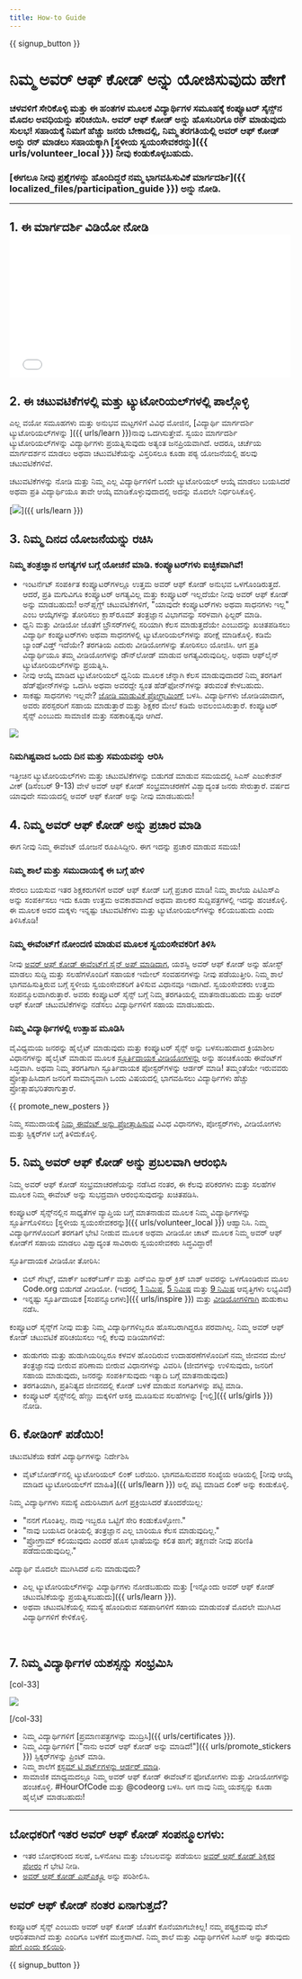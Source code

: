 ```yaml
---
title: How-to Guide
---
```


{{ signup_button }}

# ನಿಮ್ಮ ಅವರ್ ಆಫ್ ಕೋಡ್ ಅನ್ನು ಯೋಜಿಸುವುದು ಹೇಗೆ

### ಚಳವಳಿಗೆ ಸೇರಿಕೊಳ್ಳಿ ಮತ್ತು ಈ ಹಂತಗಳ ಮೂಲಕ ವಿದ್ಯಾರ್ಥಿಗಳ ಸಮೂಹಕ್ಕೆ ಕಂಪ್ಯೂಟರ್ ಸೈನ್ಸ್‌ನ ಮೊದಲ ಅವಧಿಯನ್ನು ಪರಿಚಯಿಸಿ. ಅವರ್ ಆಫ್ ಕೋಡ್ ಅನ್ನು ಹೊಸಬರಿಗೂ ರನ್ ಮಾಡುವುದು ಸುಲಭ! ಸಹಾಯಕ್ಕೆ ನಿಮಗೆ ಹೆಚ್ಚು ಜನರು ಬೇಕಾದಲ್ಲಿ, ನಿಮ್ಮ ತರಗತಿಯಲ್ಲಿ ಅವರ್ ಆಫ್ ಕೋಡ್ ಅನ್ನು ರನ್ ಮಾಡಲು ಸಹಾಯಕ್ಕಾಗಿ [ಸ್ಥಳೀಯ ಸ್ವಯಂಸೇವಕರನ್ನು]({{ urls/volunteer_local }}) ನೀವು ಕಂಡುಕೊಳ್ಳಬಹುದು.

### [ಈಗಲೂ ನೀವು ಪ್ರಶ್ನೆಗಳನ್ನು ಹೊಂದಿದ್ದರೆ ನಮ್ಮ ಭಾಗವಹಿಸುವಿಕೆ ಮಾರ್ಗದರ್ಶಿ]({{ localized_files/participation_guide }}) ಅನ್ನು ನೋಡಿ.

***

## 1. ಈ ಮಾರ್ಗದರ್ಶಿ ವಿಡಿಯೋ ನೋಡಿ  <iframe width="500" height="255" src="//www.youtube.com/embed/SrnvvWDm73k" frameborder="0" allowfullscreen></iframe>

## 2. ಈ ಚಟುವಟಿಕೆಗಳಲ್ಲಿ ಮತ್ತು ಟ್ಯುಟೋರಿಯಲ್‌ಗಳಲ್ಲಿ ಪಾಲ್ಗೊಳ್ಳಿ

ಎಲ್ಲ ವಯೋ ಸಮೂಹಗಳು ಮತ್ತು ಅನುಭವ ಮಟ್ಟಗಳಿಗೆ ವಿವಿಧ ಮೋಜಿನ, [ವಿದ್ಯಾರ್ಥಿ ಮಾರ್ಗದರ್ಶಿ ಟ್ಯುಟೋರಿಯಲ್‌ಗಳನ್ನು ]({{ urls/learn }})ನಾವು ಒದಗಿಸುತ್ತೇವೆ. ಸ್ವಯಂ ಮಾರ್ಗದರ್ಶಿ ಟ್ಯುಟೋರಿಯಲ್‌ಗಳನ್ನು ವಿದ್ಯಾರ್ಥಿಗಳು ಪ್ರಯತ್ನಿಸುವುದು ಅತ್ಯಂತ ಜನಪ್ರಿಯವಾಗಿದೆ. ಆದರೂ, ಚರ್ಚೆಯ ಮಾರ್ಗದರ್ಶನ ಮಾಡಲು ಅಥವಾ ಚಟುವಟಿಕೆಯನ್ನು ವಿಸ್ತರಿಸಲೂ ಕೂಡಾ ಪಠ್ಯ ಯೋಜನೆಯಲ್ಲಿ ಹಲವು ಚಟುವಟಿಕೆಗಳಿವೆ.

ಚಟುವಟಿಕೆಗಳನ್ನು ನೋಡಿ ಮತ್ತು ನಿಮ್ಮ ಎಲ್ಲ ವಿದ್ಯಾರ್ಥಿಗಳಿಗೆ ಒಂದೇ ಟ್ಯುಟೋರಿಯಲ್ ಆಯ್ಕೆ ಮಾಡಲು ಬಯಸಿದರೆ ಅಥವಾ ಪ್ರತಿ ವಿದ್ಯಾರ್ಥಿಯೂ ತಾವೇ ಆಯ್ಕೆ ಮಾಡಿಕೊಳ್ಳುವುದಾದಲ್ಲಿ ಅದನ್ನು ಮೊದಲೇ ನಿರ್ಧರಿಸಿಕೊಳ್ಳಿ.

[<img src="/images/fit-700/tutorials.png" />]({{ urls/learn }})

## 3. ನಿಮ್ಮ ದಿನದ ಯೋಜನೆಯನ್ನು ರಚಿಸಿ

### ನಿಮ್ಮ ತಂತ್ರಜ್ಞಾನ ಅಗತ್ಯಗಳ ಬಗ್ಗೆ ಯೋಚನೆ ಮಾಡಿ. ಕಂಪ್ಯೂಟರ್‌ಗಳು ಐಚ್ಛಿಕವಾಗಿವೆ!

- ಇಂಟರ್ನೆಟ್ ಸಂಪರ್ಕಿತ ಕಂಪ್ಯೂಟರ್‌ಗಳಲ್ಲೂ ಉತ್ತಮ ಅವರ್ ಆಫ್ ಕೋಡ್ ಅನುಭವ ಒಳಗೊಂಡಿರುತ್ತದೆ. ಆದರೆ, ಪ್ರತಿ ಮಗುವಿಗೂ ಕಂಪ್ಯೂಟರ್ ಅಗತ್ಯವಿಲ್ಲ ಮತ್ತು ಕಂಪ್ಯೂಟರ್ ಇಲ್ಲದೆಯೇ ನೀವು ಅವರ್ ಆಫ್ ಕೋಡ್ ಅನ್ನು ಮಾಡಬಹುದು! ಅನ್‌ಪ್ಲಗ್ಡ್ ಚಟುವಟಿಕೆಗಳಿಗೆ, "ಯಾವುದೇ ಕಂಪ್ಯೂಟರ್‌ಗಳು ಅಥವಾ ಸಾಧನಗಳು ಇಲ್ಲ" ಎಂಬ ಆಯ್ಕೆಗಳನ್ನು ತೋರಿಸಲು ಕ್ಲಾಸ್‌ರೂಮ್ ತಂತ್ರಜ್ಞಾನ ವಿಭಾಗವನ್ನು ಸರಳವಾಗಿ ಫಿಲ್ಟರ್ ಮಾಡಿ.
- ಧ್ವನಿ ಮತ್ತು ವೀಡಿಯೋ ಜೊತೆಗೆ ಬ್ರೌಸರ್‌ಗಳಲ್ಲಿ ಸರಿಯಾಗಿ ಕೆಲಸ ಮಾಡುತ್ತದೆಯೇ ಎಂಬುದನ್ನು ಖಚಿತಪಡಿಸಲು ವಿದ್ಯಾರ್ಥಿ ಕಂಪ್ಯೂಟರ್‌ಗಳು ಅಥವಾ ಸಾಧನಗಳಲ್ಲಿ ಟ್ಯುಟೋರಿಯಲ್‌ಗಳನ್ನು ಪರೀಕ್ಷೆ ಮಾಡಿಕೊಳ್ಳಿ. ಕಡಿಮೆ ಬ್ಯಾಂಡ್‌ವಿಡ್ತ್‌ ಇದೆಯೇ? ತರಗತಿಯ ಎದುರು ವೀಡಿಯೋಗಳನ್ನು ತೋರಿಸಲು ಯೋಜಿಸಿ. ಆಗ ಪ್ರತಿ ವಿದ್ಯಾರ್ಥಿಯೂ ತಮ್ಮ ವೀಡಿಯೋಗಳನ್ನು ಡೌನ್‌ಲೋಡ್ ಮಾಡುವ ಅಗತ್ಯವಿರುವುದಿಲ್ಲ. ಅಥವಾ ಆಫ್‌ಲೈನ್‌ ಟ್ಯುಟೋರಿಯಲ್‌ಗಳನ್ನು ಪ್ರಯತ್ನಿಸಿ.
- ನೀವು ಆಯ್ಕೆ ಮಾಡಿದ ಟ್ಯುಟೋರಿಯಲ್‌ ಧ್ವನಿಯ ಮೂಲಕ ಚೆನ್ನಾಗಿ ಕೆಲಸ ಮಾಡುವುದಾದರೆ ನಿಮ್ಮ ತರಗತಿಗೆ ಹೆಡ್‌ಫೋನ್‌ಗಳನ್ನು ಒದಗಿಸಿ ಅಥವಾ ಅವರದ್ದೇ ಸ್ವಂತ ಹೆಡ್‌ಫೋನ್‌ಗಳನ್ನು ತರುವಂತೆ ಕೇಳಬಹುದು.
- ಸಾಕಷ್ಟು ಸಾಧನಗಳು ಇಲ್ಲವೇ? [ಜೋಡಿ ಮಾಡುವಿಕೆ ಪ್ರೋಗ್ರಾಮಿಂಗ್‌](https://www.youtube.com/watch?v=vgkahOzFH2Q) ಬಳಸಿ. ವಿದ್ಯಾರ್ಥಿಗಳು ಜೋಡಿಯಾದಾಗ, ಅವರು ಪರಸ್ಪರರಿಗೆ ಸಹಾಯ ಮಾಡುತ್ತಾರೆ ಮತ್ತು ಶಿಕ್ಷಕರ ಮೇಲೆ ಕಡಿಮೆ ಅವಲಂಬಿಸಿರುತ್ತಾರೆ. ಕಂಪ್ಯೂಟರ್ ಸೈನ್ಸ್ ಎಂಬುದು ಸಾಮಾಜಿಕ ಮತ್ತು ಸಹಕಾರಿತ್ವವೂ ಆಗಿದೆ.

<img src="/images/fit-350/group_ipad.jpg" />

### ನಿಮಗಿಷ್ಟವಾದ ಒಂದು ದಿನ ಮತ್ತು ಸಮಯವನ್ನು ಆರಿಸಿ

ಇತ್ತೀಚಿನ ಟ್ಯುಟೋರಿಯಲ್‌ಗಳು ಮತ್ತು ಚಟುವಟಿಕೆಗಳನ್ನು ಬಿಡುಗಡೆ ಮಾಡುವ ಸಮಯದಲ್ಲಿ ಸಿಎಸ್ ಎಜುಕೇಶನ್ ವೀಕ್ (ಡಿಸೆಂಬರ್ 9-13) ವೇಳೆ ಅವರ್ ಆಫ್ ಕೋಡ್ ಸಂಭ್ರಮಾಚರಣೆಗೆ ವಿಶ್ವಾದ್ಯಂತ ಜನರು ಸೇರುತ್ತಾರೆ. ವರ್ಷದ ಯಾವುದೇ ಸಮಯದಲ್ಲಿ ಅವರ್ ಆಫ್ ಕೋಡ್ ಅನ್ನು ನೀವು ಮಾಡಬಹುದು!

## 4. ನಿಮ್ಮ ಅವರ್ ಆಫ್ ಕೋಡ್ ಅನ್ನು ಪ್ರಚಾರ ಮಾಡಿ

ಈಗ ನೀವು ನಿಮ್ಮ ಈವೆಂಟ್ ಯೋಜನೆ ರೂಪಿಸಿದ್ದೀರಿ. ಈಗ ಇದನ್ನು ಪ್ರಚಾರ ಮಾಡುವ ಸಮಯ!

### ನಿಮ್ಮ ಶಾಲೆ ಮತ್ತು ಸಮುದಾಯಕ್ಕೆ ಈ ಬಗ್ಗೆ ಹೇಳಿ

ಸೇರಲು ಬಯಸುವ ಇತರ ಶಿಕ್ಷಕರುಗಳಿಗೆ ಅವರ್ ಆಫ್ ಕೋಡ್ ಬಗ್ಗೆ ಪ್ರಚಾರ ಮಾಡಿ! ನಿಮ್ಮ ಶಾಲೆಯ ಪಿಟಿಎಸ್‌ಎ ಅನ್ನು ಸಂಪರ್ಕಿಸಲು ಇದು ಕೂಡಾ ಉತ್ತಮ ಅವಕಾಶವಾಗಿದೆ ಅಥವಾ ಪಾಲಕರ ಸುದ್ದಿಪತ್ರಗಳಲ್ಲಿ ಇದನ್ನು ಹಂಚಿಕೊಳ್ಳಿ. ಈ ಮೂಲಕ ಅವರ ಮಕ್ಕಳು ಇನ್ನಷ್ಟು ಚಟುವಟಿಕೆಗಳು ಮತ್ತು ಟ್ಯುಟೋರಿಯಲ್‌ಗಳನ್ನು ಕಲಿಯಬಹುದು ಎಂದು ತಿಳಿಸಿಕೊಡಿ!

### ನಿಮ್ಮ ಈವೆಂಟ್‌ಗೆ ನೋಂದಣಿ ಮಾಡುವ ಮೂಲಕ ಸ್ವಯಂಸೇವಕರಿಗೆ ತಿಳಿಸಿ

ನೀವು [ಅವರ್ ಆಫ್ ಕೋಡ್ ಈವೆಂಟ್‌ಗೆ ಸೈನ್ ಅಪ್ ಮಾಡಿದಾಗ](/), ಯಶಸ್ವಿ ಅವರ್ ಆಫ್ ಕೋಡ್ ಅನ್ನು ಹೋಸ್ಟ್‌ ಮಾಡಲು ಸುದ್ದಿ ಮತ್ತು ಸಲಹೆಗಳೊಂದಿಗೆ ಸಹಾಯಕ ಇಮೇಲ್ ಸಂವಹನಗಳನ್ನು ನೀವು ಪಡೆಯುತ್ತೀರಿ. ನಿಮ್ಮ ಶಾಲೆ ಭಾಗವಹಿಸುತ್ತಿರುವ ಬಗ್ಗೆ ಸ್ಥಳೀಯ ಸ್ವಯಂಸೇವಕರಿಗೆ ತಿಳಿಸುವ ವಿಧಾನವೂ ಇದಾಗಿದೆ. ಸ್ವಯಂಸೇವಕರು ಉತ್ತಮ ಸಂಪನ್ಮೂಲವಾಗಿರುತ್ತಾರೆ. ಅವರು ಕಂಪ್ಯೂಟರ್ ಸೈನ್ಸ್‌ ಬಗ್ಗೆ ನಿಮ್ಮ ತರಗತಿಯಲ್ಲಿ ಮಾತನಾಡಬಹುದು ಮತ್ತು ಅವರ್ ಆಫ್ ಕೋಡ್ ಚಟುವಟಿಕೆಗಳನ್ನು ನಡೆಸಲು ವಿದ್ಯಾರ್ಥಿಗಳಿಗೆ ಸಹಾಯ ಮಾಡಬಹುದು.

### ನಿಮ್ಮ ವಿದ್ಯಾರ್ಥಿಗಳಲ್ಲಿ ಉತ್ಸಾಹ ಮೂಡಿಸಿ

ವೈವಿಧ್ಯಮಯ ಜನರನ್ನು ಹೈಲೈಟ್ ಮಾಡುವುದು ಮತ್ತು ಕಂಪ್ಯೂಟರ್ ಸೈನ್ಸ್ ಅನ್ನು ಬಳಸಬಹುದಾದ ಕ್ರಿಯಾಶೀಲ ವಿಧಾನಗಳನ್ನು ಹೈಲೈಟ್ ಮಾಡುವ ಮೂಲಕ [ಸ್ಫೂರ್ತಿದಾಯಕ ವೀಡಿಯೋಗಳನ್ನು](/promote/resources)  ಅನ್ನು ಹಂಚಿಕೊಂಡು ಈವೆಂಟ್‌ಗೆ ಸಿದ್ಧವಾಗಿ. ಅಥವಾ ನಿಮ್ಮ ತರಗತಿಗಾಗಿ ಸ್ಫೂರ್ತಿದಾಯಕ ಪೋಸ್ಟರ್‌ಗಳನ್ನು ಆರ್ಡರ್‌ ಮಾಡಿ! ತಮ್ಮಂತೆಯೇ ಇರುವವರು ಪ್ರೋತ್ಸಾಹಿಸಿದಾಗ ಜನರಿಗೆ ಸಾಮಾನ್ಯವಾಗಿ ಒಂದು ವಿಷಯದಲ್ಲಿ ಭಾಗವಹಿಸಲು ವಿದ್ಯಾರ್ಥಿಗಳು ಹೆಚ್ಚು ಪ್ರೋತ್ಸಾಹಭರಿತರಾಗುತ್ತಾರೆ.

{{ promote_new_posters }}

ನಿಮ್ಮ ಸಮುದಾಯಕ್ಕೆ  [ನಿಮ್ಮ ಈವೆಂಟ್ ಅನ್ನು ಪ್ರೋತ್ಸಾಹಿಸುವ](/promote/resources#posters) ವಿವಿಧ ವಿಧಾನಗಳು, ಪೋಸ್ಟರ್‌ಗಳು, ವೀಡಿಯೋಗಳು ಮತ್ತು ಸ್ಟಿಕ್ಕರ್‌ಗಳ ಬಗ್ಗೆ ತಿಳಿದುಕೊಳ್ಳಿ.

## 5. ನಿಮ್ಮ ಅವರ್ ಆಫ್ ಕೋಡ್ ಅನ್ನು ಪ್ರಬಲವಾಗಿ ಆರಂಭಿಸಿ

ನಿಮ್ಮ ಅವರ್ ಆಫ್ ಕೋಡ್ ಸಂಭ್ರಮಾಚರಣೆಯನ್ನು ನಡೆಸಿದ ನಂತರ, ಈ ಕೆಲವು ಪರಿಕರಗಳು ಮತ್ತು ಸಲಹೆಗಳ ಮೂಲಕ ನಿಮ್ಮ ಈವೆಂಟ್ ಅನ್ನು ಸುಭದ್ರವಾಗಿ ಆರಂಭಿಸುವುದನ್ನು ಖಚಿತಪಡಿಸಿ.

ಕಂಪ್ಯೂಟರ್ ಸೈನ್ಸ್‌ನಲ್ಲಿನ ಸಾಧ್ಯತೆಗಳ ವ್ಯಾಪ್ತಿಯ ಬಗ್ಗೆ ಮಾತನಾಡುವ ಮೂಲಕ ನಿಮ್ಮ ವಿದ್ಯಾರ್ಥಿಗಳನ್ನು ಸ್ಫೂರ್ತಿಗೊಳಿಸಲು [ಸ್ಥಳೀಯ ಸ್ವಯಂಸೇವಕರನ್ನು]({{ urls/volunteer_local }}) ಆಹ್ವಾನಿಸಿ. ನಿಮ್ಮ ವಿದ್ಯಾರ್ಥಿಗಳೊಂದಿಗೆ ತರಗತಿಗೆ ಭೇಟಿ ನೀಡುವ ಮೂಲಕ ಅಥವಾ ವೀಡಿಯೋ ಚಾಟ್ ಮೂಲಕ ನಿಮ್ಮ ಅವರ್ ಆಫ್ ಕೋಡ್‌ಗೆ ಸಹಾಯ ಮಾಡಲು ವಿಶ್ವಾದ್ಯಂತ ಸಾವಿರಾರು ಸ್ವಯಂಸೇವಕರು ಸಿದ್ಧವಿದ್ದಾರೆ!

ಸ್ಫೂರ್ತಿದಾಯಕ ವೀಡಿಯೋ ತೋರಿಸಿ:

- ಬಿಲ್ ಗೇಟ್ಸ್‌, ಮಾರ್ಕ್ ಜುಕರ್‌ಬರ್ಗ್‌ ಮತ್ತು ಎನ್‌ಬಿಎ ಸ್ಟಾರ್‌ ಕ್ರಿಸ್ ಬಾಶ್ ಅವರನ್ನು ಒಳಗೊಂಡಿರುವ ಮೂಲ Code.org ಬಿಡುಗಡೆ ವೀಡಿಯೋ. (ಇದರಲ್ಲಿ [1 ನಿಮಿಷ](https://www.youtube.com/watch?v=qYZF6oIZtfc), [5 ನಿಮಿಷ](https://www.youtube.com/watch?v=nKIu9yen5nc) ಮತ್ತು [9 ನಿಮಿಷ](https://www.youtube.com/watch?v=dU1xS07N-FA) ಆವೃತ್ತಿಗಳು ಲಭ್ಯವಿವೆ)
- ಇನ್ನಷ್ಟು ಸ್ಫೂರ್ತಿದಾಯಕ [ಸಂಪನ್ಮೂಲಗಳು]({{ urls/inspire }}) ಮತ್ತು [ವೀಡಿಯೋಗಳಿಗಾಗಿ](https://www.youtube.com/playlist?list=PLzdnOPI1iJNfpD8i4Sx7U0y2MccnrNZuP) ಹುಡುಕಾಟ ನಡೆಸಿ.

ಕಂಪ್ಯೂಟರ್ ಸೈನ್ಸ್‌ಗೆ ನೀವು ಮತ್ತು ನಿಮ್ಮ ವಿದ್ಯಾರ್ಥಿಗಳಿಬ್ಬರೂ ಹೊಸಬರಾಗಿದ್ದರೂ ಪರವಾಗಿಲ್ಲ. ನಿಮ್ಮ ಅವರ್ ಆಫ್ ಕೋಡ್ ಚಟುವಟಿಕೆ ಪರಿಚಯಿಸಲು ಇಲ್ಲಿ ಕೆಲವು ಐಡಿಯಾಗಳಿವೆ:

- ಹುಡುಗರು ಮತ್ತು ಹುಡುಗಿಯರಿಬ್ಬರೂ ಕಳವಳ ಹೊಂದಿರುವ ಉದಾಹರಣೆಗಳೊಂದಿಗೆ ನಮ್ಮ ಜೀವನದ ಮೇಲೆ ತಂತ್ರಜ್ಞಾನವು ಬೀರುವ ಪರಿಣಾಮ ಬೀರುವ ವಿಧಾನಗಳನ್ನು ವಿವರಿಸಿ (ಜೀವಗಳನ್ನು ಉಳಿಸುವುದು, ಜನರಿಗೆ ಸಹಾಯ ಮಾಡುವುದು, ಜನರನ್ನು ಸಂಪರ್ಕಿಸುವುದು ಇತ್ಯಾದಿ ಬಗ್ಗೆ ಮಾತನಾಡುವುದು)
- ತರಗತಿಯಾಗಿ, ಪ್ರತಿನಿತ್ಯದ ಜೀವನದಲ್ಲಿ ಕೋಡ್ ಬಳಕೆ ಮಾಡುವ ಸಂಗತಿಗಳನ್ನು ಪಟ್ಟಿ ಮಾಡಿ.
- ಕಂಪ್ಯೂಟರ್ ಸೈನ್ಸ್‌ನಲ್ಲಿ ಹೆಣ್ಣು ಮಕ್ಕಳಿಗೆ ಆಸಕ್ತಿ ಮೂಡಿಸುವ ಸಲಹೆಗಳನ್ನು [ಇಲ್ಲಿ]({{ urls/girls }}) ನೋಡಿ.


## 6. ಕೋಡಿಂಗ್ ಪಡೆಯಿರಿ!

ಚಟುವಟಿಕೆಯ ಕಡೆಗೆ ವಿದ್ಯಾರ್ಥಿಗಳನ್ನು ನಿರ್ದೇಶಿಸಿ

- ವೈಟ್‌ಬೋರ್ಡ್‌ನಲ್ಲಿ ಟ್ಯುಟೋರಿಯಲ್ ಲಿಂಕ್ ಬರೆಯಿರಿ. ಭಾಗವಹಿಸುವವರ ಸಂಖ್ಯೆಯ ಅಡಿಯಲ್ಲಿ [ನೀವು ಆಯ್ಕೆ ಮಾಡಿದ ಟ್ಯುಟೋರಿಯಲ್‌ಗೆ ಮಾಹಿತಿ]({{ urls/learn }}) ಅಲ್ಲಿ ಪಟ್ಟಿ ಮಾಡಿದ ಲಿಂಕ್ ಅನ್ನು ಕಂಡುಕೊಳ್ಳಿ.

ನಿಮ್ಮ ವಿದ್ಯಾರ್ಥಿಗಳು ಸಮಸ್ಯೆ ಎದುರಿಸಿದಾಗ ಹೀಗೆ ಪ್ರಕ್ರಿಯಿಸಿದರೆ ತೊಂದರೆಯಿಲ್ಲ:

- "ನನಗೆ ಗೊಂತಿಲ್ಲ. ನಾವು ಇಬ್ಬರೂ ಒಟ್ಟಿಗೆ ಸೇರಿ ಕಂಡುಕೊಳ್ಳೋಣ."
- "ನಾವು ಬಯಸಿದ ರೀತಿಯಲ್ಲಿ ತಂತ್ರಜ್ಞಾನ ಎಲ್ಲ ಬಾರಿಯೂ ಕೆಲಸ ಮಾಡುವುದಿಲ್ಲ."
- "ಪ್ರೋಗ್ರಾಮ್ ಕಲಿಯುವುದು ಎಂದರೆ ಹೊಸ ಭಾಷೆಯನ್ನು ಕಲಿತ ಹಾಗೆ; ತಕ್ಷಣವೇ ನೀವು ಪರಿಣಿತಿ ಪಡೆದುಬಿಡುವುದಿಲ್ಲ."

ವಿದ್ಯಾರ್ಥಿ ಮೊದಲೇ ಮುಗಿಸಿದರೆ ಏನು ಮಾಡುವುದು?

- ಎಲ್ಲ ಟ್ಯುಟೋರಿಯಲ್‌ಗಳನ್ನು ವಿದ್ಯಾರ್ಥಿಗಳು ನೋಡಬಹುದು ಮತ್ತು [ಇನ್ನೊಂದು ಅವರ್ ಆಫ್ ಕೋಡ್ ಚಟುವಟಿಕೆಯನ್ನು ಪ್ರಯತ್ನಿಸಬಹುದು]({{ urls/learn }}).
- ಅಥವಾ ಚಟುವಟಿಕೆಯಲ್ಲಿ ಸಮಸ್ಯೆ ಹೊಂದಿರುವ ಸಹಪಾಠಿಗಳಿಗೆ ಸಹಾಯ ಮಾಡುವಂತೆ ಮೊದಲೇ ಮುಗಿಸಿದ ವಿದ್ಯಾರ್ಥಿಗಳಿಗೆ ಕೇಳಿಕೊಳ್ಳಿ.

<p style="clear:both">&nbsp;</p>

## 7. ನಿಮ್ಮ ವಿದ್ಯಾರ್ಥಿಗಳ ಯಶಸ್ಸನ್ನು ಸಂಭ್ರಮಿಸಿ

[col-33]

<img src="/images/fit-300/boy-certificate.jpg" />

[/col-33]

- ನಿಮ್ಮ ವಿದ್ಯಾರ್ಥಿಗಳಿಗೆ [ಪ್ರಮಾಣಪತ್ರಗಳನ್ನು ಮುದ್ರಿಸಿ]({{ urls/certificates }}).
- ನಿಮ್ಮ ವಿದ್ಯಾರ್ಥಿಗಳಿಗೆ ["ನಾನು ಅವರ್ ಆಫ್ ಕೋಡ್ ಅನ್ನು ಮಾಡಿದೆ!"]({{ urls/promote_stickers }}) ಸ್ಟಿಕ್ಕರ್‌ಗಳನ್ನು ಪ್ರಿಂಟ್ ಮಾಡಿ.
- ನಿಮ್ಮ ಶಾಲೆಗೆ [ಕಸ್ಟಮ್ ಟಿ ಶರ್ಟ್‌ಗಳನ್ನು ಆರ್ಡರ್‌ ಮಾಡಿ](http://blog.code.org/post/132608499493/hour-of-code-shirts-and-more).
- ಸಾಮಾಜಿಕ ಮಾಧ್ಯಮದಲ್ಲೂ ನಿಮ್ಮ ಅವರ್ ಆಫ್ ಕೋಡ್ ಈವೆಂಟ್‌ನ ಫೋಟೋಗಳು ಮತ್ತು ವೀಡಿಯೋಗಳನ್ನು ಹಂಚಿಕೊಳ್ಳಿ. #HourOfCode ಮತ್ತು @codeorg ಬಳಸಿ. ಆಗ ನಾವು ನಿಮ್ಮ ಯಶಸ್ಸನ್ನು ಕೂಡಾ ಹೈಲೈಟ್ ಮಾಡಬಹುದು!

----

## ಬೋಧಕರಿಗೆ ಇತರ ಅವರ್ ಆಫ್ ಕೋಡ್ ಸಂಪನ್ಮೂಲಗಳು:

- ಇತರ ಬೋಧಕರಿಂದ ಸಲಹೆ, ಒಳನೋಟ ಮತ್ತು ಬೆಂಬಲವನ್ನು ಪಡೆಯಲು [ಅವರ್ ಆಫ್ ಕೋಡ್ ಶಿಕ್ಷಕರ ಫೋರಂ](http://forum.code.org/c/plc/hour-of-code) ಗೆ ಭೇಟಿ ನೀಡಿ.
- [ಅವರ್ ಆಫ್ ಕೋಡ್ ಎಫ್‌ಎಕ್ಯೂ](https://support.code.org/hc/en-us/categories/200147083-Hour-of-Code) ಅನ್ನು ಪರಿಶೀಲಿಸಿ.

## ಅವರ್ ಆಫ್ ಕೋಡ್ ನಂತರ ಏನಾಗುತ್ತದೆ?

ಕಂಪ್ಯೂಟರ್ ಸೈನ್ಸ್ ಎಂಬುದು ಅವರ್ ಆಫ್ ಕೋಡ್‌ ಜೊತೆಗೆ ಕೊನೆಯಾಗಬೇಕಿಲ್ಲ! ನಮ್ಮ ಪಠ್ಯಕ್ರಮವು ವೆಬ್ ಆಧರಿತವಾಗಿದೆ ಮತ್ತು ಎಂದಿಗೂ ಬಳಕೆಗೆ ಮುಕ್ತವಾಗಿದೆ. ನಿಮ್ಮ ಶಾಲೆ ಮತ್ತು ವಿದ್ಯಾರ್ಥಿಗಳಿಗೆ ಸಿಎಸ್ ಅನ್ನು ತರುವುದು [ಹೇಗೆ ಎಂದು ಕಲಿಯಿರಿ](/beyond).

{{ signup_button }}
